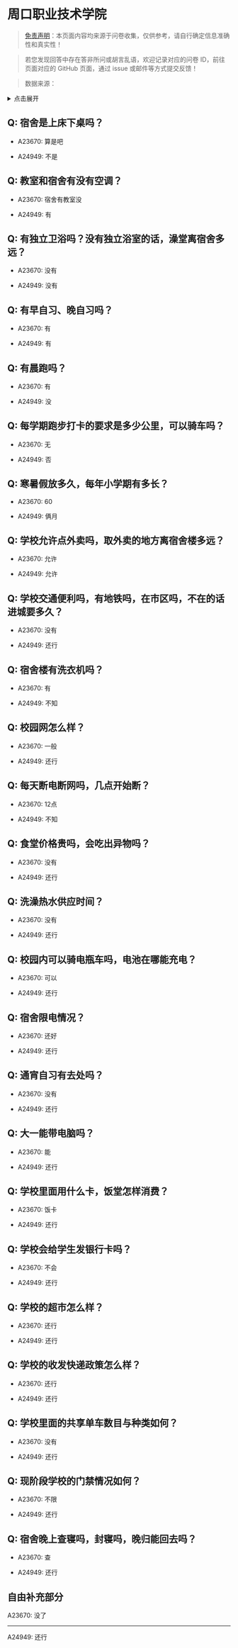 # 周口职业技术学院

> [免责声明](https://colleges.chat/#_3)：本页面内容均来源于问卷收集，仅供参考，请自行确定信息准确性和真实性！

> 若您发现回答中存在答非所问或胡言乱语，欢迎记录对应的问卷 ID，前往页面对应的 GitHub 页面，通过 issue 或邮件等方式提交反馈！

> 数据来源：

<details><summary>点击展开</summary>
<ul>
<li>A23670: 匿名 (2024 年 06 月)</li>
<li>A24949: 匿名 (2024 年 06 月)</li>
</ul>
</details>

## Q: 宿舍是上床下桌吗？

- A23670: 算是吧

- A24949: 不是

## Q: 教室和宿舍有没有空调？

- A23670: 宿舍有教室没

- A24949: 有

## Q: 有独立卫浴吗？没有独立浴室的话，澡堂离宿舍多远？

- A23670: 没有

- A24949: 没有

## Q: 有早自习、晚自习吗？

- A23670: 有

- A24949: 有

## Q: 有晨跑吗？

- A23670: 有

- A24949: 没

## Q: 每学期跑步打卡的要求是多少公里，可以骑车吗？

- A23670: 无

- A24949: 否

## Q: 寒暑假放多久，每年小学期有多长？

- A23670: 60

- A24949: 俩月

## Q: 学校允许点外卖吗，取外卖的地方离宿舍楼多远？

- A23670: 允许

- A24949: 允许

## Q: 学校交通便利吗，有地铁吗，在市区吗，不在的话进城要多久？

- A23670: 没有

- A24949: 还行

## Q: 宿舍楼有洗衣机吗？

- A23670: 有

- A24949: 不知

## Q: 校园网怎么样？

- A23670: 一般

- A24949: 还行

## Q: 每天断电断网吗，几点开始断？

- A23670: 12点

- A24949: 不知

## Q: 食堂价格贵吗，会吃出异物吗？

- A23670: 没有

- A24949: 还行

## Q: 洗澡热水供应时间？

- A23670: 没有

- A24949: 还行

## Q: 校园内可以骑电瓶车吗，电池在哪能充电？

- A23670: 可以

- A24949: 还行

## Q: 宿舍限电情况？

- A23670: 还好

- A24949: 还行

## Q: 通宵自习有去处吗？

- A23670: 没有

- A24949: 还行

## Q: 大一能带电脑吗？

- A23670: 能

- A24949: 还行

## Q: 学校里面用什么卡，饭堂怎样消费？

- A23670: 饭卡

- A24949: 还行

## Q: 学校会给学生发银行卡吗？

- A23670: 不会

- A24949: 还行

## Q: 学校的超市怎么样？

- A23670: 还行

- A24949: 还行

## Q: 学校的收发快递政策怎么样？

- A23670: 还行

- A24949: 还行

## Q: 学校里面的共享单车数目与种类如何？

- A23670: 没有

- A24949: 还行

## Q: 现阶段学校的门禁情况如何？

- A23670: 不限

- A24949: 还行

## Q: 宿舍晚上查寝吗，封寝吗，晚归能回去吗？

- A23670: 查

- A24949: 还行

## 自由补充部分

A23670: 没了

***

A24949: 还行